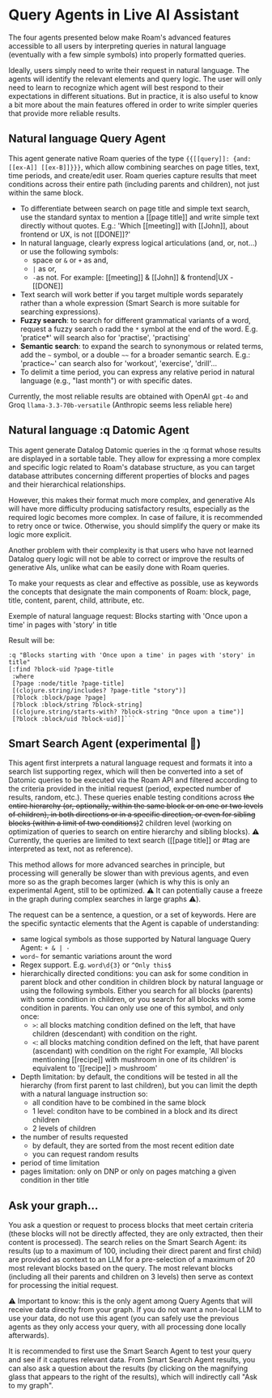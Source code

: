 # Query Agents in Live AI Assistant

The four agents presented below make Roam's advanced features accessible to all users by interpreting queries in natural language (eventually with a few simple symbols) into properly formatted queries.

Ideally, users simply need to write their request in natural language. The agents will identify the relevant elements and query logic. The user will only need to learn to recognize which agent will best respond to their expectations in different situations. But in practice, it is also useful to know a bit more about the main features offered in order to write simpler queries that provide more reliable results.

## Natural language Query Agent

This agent generate native Roam queries of the type `{{[[query]]: {and: [[ex-A]] [[ex-B]]}}}`, which allow combining searches on page titles, text, time periods, and create/edit user. Roam queries capture results that meet conditions across their entire path (including parents and children), not just within the same block.

- To differentiate between search on page title and simple text search, use the standard syntax to mention a [[page title]] and write simple text directly without quotes. E.g.: 'Which [[meeting]] with [[John]], about frontend or UX, is not [[DONE]]?'
- In natural language, clearly express logical articulations (and, or, not...) or use the following symbols:
  - space or `&` or `+` as and,
  - `|` as or,
  - `-`as not.
    For example: [[meeting]] & [[John]] & frontend|UX -[[DONE]]
- Text search will work better if you target multiple words separately rather than a whole expression (Smart Search is more suitable for searching expressions).
- **Fuzzy search**: to search for different grammatical variants of a word, request a fuzzy search o radd the `*` symbol at the end of the word. E.g. 'pratice\*' will search also for 'practise', 'practising'
- **Semantic search**: to expand the search to synonymous or related terms, add the `~` symbol, or a double `~~` for a broader semantic search. E.g.: 'practice~' can search also for 'workout', 'exercise', 'drill'...
- To delimit a time period, you can express any relative period in natural language (e.g., "last month") or with specific dates.

Currently, the most reliable results are obtained with OpenAI `gpt-4o` and Groq `llama-3.3-70b-versatile` (Anthropic seems less reliable here)

## Natural language :q Datomic Agent

This agent generate Datalog Datomic queries in the :q format whose results are displayed in a sortable table. They allow for expressing a more complex and specific logic related to Roam's database structure, as you can target database attributes concerning different properties of blocks and pages and their hierarchical relationships.

However, this makes their format much more complex, and generative AIs will have more difficulty producing satisfactory results, especially as the required logic becomes more complex. In case of failure, it is recommended to retry once or twice. Otherwise, you should simplify the query or make its logic more explicit.

Another problem with their complexity is that users who have not learned Datalog query logic will not be able to correct or improve the results of generative AIs, unlike what can be easily done with Roam queries.

To make your requests as clear and effective as possible, use as keywords the concepts that designate the main components of Roam: block, page, title, content, parent, child, attribute, etc.

Exemple of natural language request: Blocks starting with 'Once upon a time' in pages with 'story' in title

Result will be:

````
:q "Blocks starting with 'Once upon a time' in pages with 'story' in title"
[:find ?block-uid ?page-title
 :where
 [?page :node/title ?page-title]
 [(clojure.string/includes? ?page-title "story")]
 [?block :block/page ?page]
 [?block :block/string ?block-string]
 [(clojure.string/starts-with? ?block-string "Once upon a time")]
 [?block :block/uid ?block-uid]]```

````

## Smart Search Agent (experimental 🧪)

This agent first interprets a natural language request and formats it into a search list supporting regex, which will then be converted into a set of Datomic queries to be executed via the Roam API and filtered according to the criteria provided in the initial request (period, expected number of results, random, etc.). These queries enable testing conditions across <del>the entire hierarchy (or, optionally, within the same block or on one or two levels of children), in both directions or in a specific direction, or even for sibling blocks (within a limit of two conditions)</del>2 children level (working on optimization of queries to search on entire hierarchy and sibling blocks).
⚠️ Currently, the queries are limited to text search ([[page title]] or #tag are interpreted as text, not as reference).

This method allows for more advanced searches in principle, but processing will generally be slower than with previous agents, and even more so as the graph becomes larger (which is why this is only an experimental Agent, still to be optimized. ⚠️ It can potentially cause a freeze in the graph during complex searches in large graphs ⚠️).

The request can be a sentence, a question, or a set of keywords. Here are the specific syntactic elements that the Agent is capable of understanding:

- same logical symbols as those supported by Natural language Query Agent: `+ & | -`
- `word~` for semantic variations arount the word
- Regex support. E.g. `word\d{3}` or `^Only this$`
- hierarchically directed conditions: you can ask for some condition in parent block and other condition in children block by natural language or using the following symbols. Either you search for all blocks (parents) with some condition in children, or you search for all blocks with some condition in parents. You can only use one of this symbol, and only once:
  - `>`: all blocks matching condition defined on the left, that have children (descendant) with condition on the right.
  - `<`: all blocks matching condition defined on the left, that have parent (ascendant) with condition on the right
    For example, 'All blocks mentioning [[recipe]] with mushroom in one of its children' is equivalent to '[[recipe]] > mushroom'
- Depth limitation: by default, the conditions will be tested in all the hierarchy (from first parent to last children), but you can limit the depth with a natural language instruction so:
  - all condition have to be combined in the same block
  - 1 level: conditon have to be combined in a block and its direct children
  - 2 levels of children
- the number of results requested
  - by default, they are sorted from the most recent edition date
  - you can request random results
- period of time limitation
- pages limitation: only on DNP or only on pages matching a given condition in ther title

## Ask your graph...

You ask a question or request to process blocks that meet certain criteria (these blocks will not be directly affected, they are only extracted, then their content is processed). The search relies on the Smart Search Agent: its results (up to a maximum of 100, including their direct parent and first child) are provided as context to an LLM for a pre-selection of a maximum of 20 most relevant blocks based on the query. The most relevant blocks (including all their parents and children on 3 levels) then serve as context for processing the initial request.

⚠️ Important to know: this is the only agent among Query Agents that will receive data directly from your graph. If you do not want a non-local LLM to use your data, do not use this agent (you can safely use the previous agents as they only access your query, with all processing done locally afterwards).

It is recommended to first use the Smart Search Agent to test your query and see if it captures relevant data. From Smart Search Agent results, you can also ask a question about the results (by clicking on the magnifying glass that appears to the right of the results), which will indirectly call "Ask to my graph".
